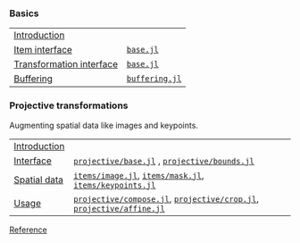 

### Basics

|                                                           |                                    |
| :-------------------------------------------------------- | :--------------------------------- |
| [Introduction](docs/literate/intro.md)                    |                                    |
| [Item interface](docs/literate/iteminterface.md)          | [`base.jl`](src/base.jl)           |
| [Transformation interface](docs/literate/tfminterface.md) | [`base.jl`](src/base.jl)           |
| [Buffering](docs/literate/buffering.md)                   | [`buffering.jl`](src/buffering.jl) |

### Projective transformations

Augmenting spatial data like images and keypoints.

|                                                    |                                                                                                                                                          |
| :------------------------------------------------- | :------------------------------------------------------------------------------------------------------------------------------------------------------- |
| [Introduction](docs/literate/projective/intro.md)  |                                                                                                                                                          |  |
| [Interface](docs/literate/projective/interface.md) | [`projective/base.jl`](src/projective/base.jl)           , [`projective/bounds.jl`](src/projective/bounds.jl)                                            |  |
| [Spatial data](docs/literate/projective/data.md)   | [`items/image.jl`](src/items/image.jl), [`items/mask.jl`](src/items/mask.jl), [`items/keypoints.jl`](src/items/keypoints.jl)                             |  |
| [Usage](docs/literate/projective/usage.md)         | [`projective/compose.jl`](src/projective/compose.jl), [`projective/crop.jl`](src/projective/crop.jl), [`projective/affine.jl`](src/projective/affine.jl) |

[Reference](docstrings.md)
